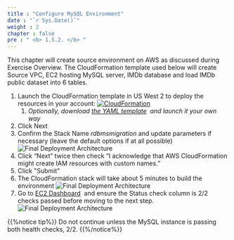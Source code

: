 ```yaml
---
title : "Configure MySQL Environment"
date : "`r Sys.Date()`"
weight : 2
chapter : false
pre : " <b> 1.5.2. </b> "
---
```



This chapter will create source environment on AWS as discussed during Exercise Overview. The CloudFormation template used below will create Source VPC, EC2 hosting MySQL server, IMDb database and load IMDb public dataset into 6 tables.

1. Launch the CloudFormation template in US West 2 to deploy the resources in your account: [![CloudFormation](https://static.us-east-1.prod.workshops.aws/public/c768eb2c-360b-491e-8422-bfd253e11581/static/images/cloudformation-launch-stack.png)](https://console.aws.amazon.com/cloudformation/home?region=us-west-2#/stacks/new?stackName=rdbmsmigration&templateURL=https://s3.amazonaws.com/amazon-dynamodb-labs.com/assets/migration-env-setup.yaml)
    1. _Optionally, download [the YAML template](https://s3.amazonaws.com/amazon-dynamodb-labs.com/assets/migration-env-setup.yaml)  and launch it your own way_
2. Click Next
3. Confirm the Stack Name _rdbmsmigration_ and update parameters if necessary (leave the default options if at all possible) ![Final Deployment Architecture](https://static.us-east-1.prod.workshops.aws/public/c768eb2c-360b-491e-8422-bfd253e11581/static/images/migration6.jpg)
4. Click “Next” twice then check “I acknowledge that AWS CloudFormation might create IAM resources with custom names.”
5. Click "Submit"
6. The CloudFormation stack will take about 5 minutes to build the environment ![Final Deployment Architecture](https://static.us-east-1.prod.workshops.aws/public/c768eb2c-360b-491e-8422-bfd253e11581/static/images/migration7.jpg)
7. Go to [EC2 Dashboard](https://console.aws.amazon.com/ec2/v2/home?region=us-east-1#Instances:)  and ensure the Status check column is 2/2 checks passed before moving to the next step. ![Final Deployment Architecture](https://static.us-east-1.prod.workshops.aws/public/c768eb2c-360b-491e-8422-bfd253e11581/static/images/migration8.jpg)

{{%notice tip%}}
Do not continue unless the MySQL instance is passing both health checks, 2/2.
{{%/notice%}}